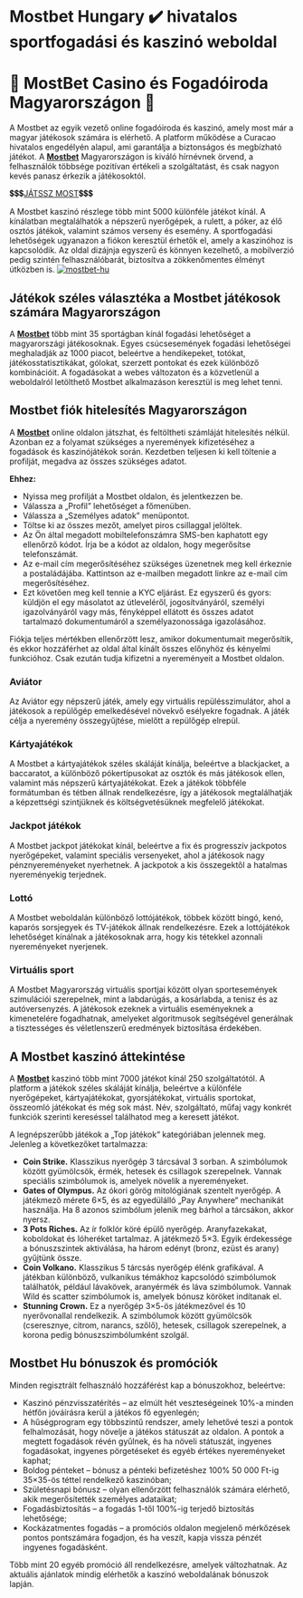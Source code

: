 # Mostbet Hungary ✔️ hivatalos sportfogadási és kaszinó weboldal
# 🎲 MostBet Casino és Fogadóiroda Magyarországon 🎰

A Mostbet az egyik vezető online fogadóiroda és kaszinó, amely most már a magyar játékosok számára is elérhető. A platform működése a Curacao hivatalos engedélyén alapul, ami garantálja a biztonságos és megbízható játékot. A [**Mostbet**](https://href.li/?https://goo.su/VNUW) Magyarországon is kiváló hírnévnek örvend, a felhasználók többsége pozitívan értékeli a szolgáltatást, és csak nagyon kevés panasz érkezik a játékosoktól.

💲💲💲<a href="https://href.li/?https://goo.su/VNUW">JÁTSSZ MOST</a>💲💲💲

A Mostbet kaszinó részlege több mint 5000 különféle játékot kínál. A kínálatban megtalálhatók a népszerű nyerőgépek, a rulett, a póker, az élő osztós játékok, valamint számos verseny és esemény. A sportfogadási lehetőségek ugyanazon a fiókon keresztül érhetők el, amely a kaszinóhoz is kapcsolódik. Az oldal dizájnja egyszerű és könnyen kezelhető, a mobilverzió pedig szintén felhasználóbarát, biztosítva a zökkenőmentes élményt útközben is.
<a href="https://href.li/?https://goo.su/VNUW">
![mostbet-hu](https://github.com/user-attachments/assets/513c76e9-c962-45ce-8cce-bf25cdff4577)
</a>

## Játékok széles választéka a Mostbet játékosok számára Magyarországon
A [**Mostbet**](https://href.li/?https://goo.su/VNUW) több mint 35 sportágban kínál fogadási lehetőséget a magyarországi játékosoknak. Egyes csúcsesemények fogadási lehetőségei meghaladják az 1000 piacot, beleértve a hendikepeket, totókat, játékosstatisztikákat, gólokat, szerzett pontokat és ezek különböző kombinációit. A fogadásokat a webes változaton és a közvetlenül a weboldalról letölthető Mostbet alkalmazáson keresztül is meg lehet tenni.

## Mostbet fiók hitelesítés Magyarországon
A [**Mostbet**](https://href.li/?https://goo.su/VNUW) online oldalon játszhat, és feltöltheti számláját hitelesítés nélkül. Azonban ez a folyamat szükséges a nyeremények kifizetéséhez a fogadások és kaszinójátékok során. Kezdetben teljesen ki kell töltenie a profilját, megadva az összes szükséges adatot.

**Ehhez:**
- Nyissa meg profilját a Mostbet oldalon, és jelentkezzen be.
- Válassza a „Profil” lehetőséget a főmenüben.
- Válassza a „Személyes adatok” menüpontot.
- Töltse ki az összes mezőt, amelyet piros csillaggal jelöltek.
- Az Ön által megadott mobiltelefonszámra SMS-ben kaphatott egy ellenőrző kódot. Írja be a kódot az oldalon, hogy megerősítse telefonszámát.
- Az e-mail cím megerősítéséhez szükséges üzenetnek meg kell érkeznie a postaládájába. Kattintson az e-mailben megadott linkre az e-mail cím megerősítéséhez.
- Ezt követően meg kell tennie a KYC eljárást. Ez egyszerű és gyors: küldjön el egy másolatot az útleveléről, jogosítványáról, személyi igazolványáról vagy más, fényképpel ellátott és összes adatot tartalmazó dokumentumáról a személyazonossága igazolásához.

Fiókja teljes mértékben ellenőrzött lesz, amikor dokumentumait megerősítik, és ekkor hozzáférhet az oldal által kínált összes előnyhöz és kényelmi funkcióhoz. Csak ezután tudja kifizetni a nyereményeit a Mostbet oldalon.

### Aviátor
Az Aviátor egy népszerű játék, amely egy virtuális repülésszimulátor, ahol a játékosok a repülőgép emelkedésével növekvő esélyekre fogadnak. A játék célja a nyeremény összegyűjtése, mielőtt a repülőgép elrepül.

### Kártyajátékok
A Mostbet a kártyajátékok széles skáláját kínálja, beleértve a blackjacket, a baccaratot, a különböző pókertípusokat az osztók és más játékosok ellen, valamint más népszerű kártyajátékokat. Ezek a játékok többféle formátumban és tétben állnak rendelkezésre, így a játékosok megtalálhatják a képzettségi szintjüknek és költségvetésüknek megfelelő játékokat.

### Jackpot játékok
A Mostbet jackpot játékokat kínál, beleértve a fix és progresszív jackpotos nyerőgépeket, valamint speciális versenyeket, ahol a játékosok nagy pénznyereményeket nyerhetnek. A jackpotok a kis összegektől a hatalmas nyereményekig terjednek.

### Lottó
A Mostbet weboldalán különböző lottójátékok, többek között bingó, kenó, kaparós sorsjegyek és TV-játékok állnak rendelkezésre. Ezek a lottójátékok lehetőséget kínálnak a játékosoknak arra, hogy kis tétekkel azonnali nyereményeket nyerjenek.

### Virtuális sport
A Mostbet Magyarország virtuális sportjai között olyan sportesemények szimulációi szerepelnek, mint a labdarúgás, a kosárlabda, a tenisz és az autóversenyzés. A játékosok ezeknek a virtuális eseményeknek a kimenetelére fogadhatnak, amelyeket algoritmusok segítségével generálnak a tisztességes és véletlenszerű eredmények biztosítása érdekében.

## A Mostbet kaszinó áttekintése
A [**Mostbet**](https://href.li/?https://goo.su/VNUW) kaszinó több mint 7000 játékot kínál 250 szolgáltatótól. A platform a játékok széles skáláját kínálja, beleértve a különféle nyerőgépeket, kártyajátékokat, gyorsjátékokat, virtuális sportokat, összeomló játékokat és még sok mást. Név, szolgáltató, műfaj vagy konkrét funkciók szerinti kereséssel találhatod meg a keresett játékot.

A legnépszerűbb játékok a „Top játékok“ kategóriában jelennek meg. Jelenleg a következőket tartalmazza:

- **Coin Strike.** Klasszikus nyerőgép 3 tárcsával 3 sorban. A szimbólumok között gyümölcsök, érmék, hetesek és csillagok szerepelnek. Vannak speciális szimbólumok is, amelyek növelik a nyereményeket.
- **Gates of Olympus.** Az ókori görög mitológiának szentelt nyerőgép. A játékmező mérete 6×5, és az egyedülálló „Pay Anywhere“ mechanikát használja. Ha 8 azonos szimbólum jelenik meg bárhol a tárcsákon, akkor nyersz.
- **3 Pots Riches.** Az ír folklór köré épülő nyerőgép. Aranyfazekakat, koboldokat és lóheréket tartalmaz. A játékmező 5×3. Egyik érdekessége a bónuszszintek aktiválása, ha három edényt (bronz, ezüst és arany) gyűjtünk össze.
- **Coin Volkano.** Klasszikus 5 tárcsás nyerőgép élénk grafikával. A játékban különböző, vulkanikus témákhoz kapcsolódó szimbólumok találhatók, például lávakövek, aranyérmék és láva szimbólumok. Vannak Wild és scatter szimbólumok is, amelyek bónusz köröket indítanak el.
- **Stunning Crown.** Ez a nyerőgép 3×5-ös játékmezővel és 10 nyerővonallal rendelkezik. A szimbólumok között gyümölcsök (cseresznye, citrom, narancs, szőlő), hetesek, csillagok szerepelnek, a korona pedig bónuszszimbólumként szolgál.

## Mostbet Hu bónuszok és promóciók

Minden regisztrált felhasználó hozzáférést kap a bónuszokhoz, beleértve:
- Kaszinó pénzvisszatérítés – az elmúlt hét veszteségeinek 10%-a minden hétfőn jóváírásra kerül a játékos fő egyenlegén;
- A hűségprogram egy többszintű rendszer, amely lehetővé teszi a pontok felhalmozását, hogy növelje a játékos státuszát az oldalon. A pontok a megtett fogadások révén gyűlnek, és ha növeli státuszát, ingyenes fogadásokat, ingyenes pörgetéseket és egyéb értékes nyereményeket kaphat;
- Boldog pénteket – bónusz a pénteki befizetéshez 100% 50 000 Ft-ig 35×35-ös téttel rendelkező kaszinóban;
- Születésnapi bónusz – olyan ellenőrzött felhasználók számára elérhető, akik megerősítették személyes adataikat;
- Fogadásbiztosítás – a fogadás 1-től 100%-ig terjedő biztosítás lehetősége;
- Kockázatmentes fogadás – a promóciós oldalon megjelenő mérkőzések pontos pontszámára fogadjon, és ha veszít, kapja vissza pénzét ingyenes fogadásként.

Több mint 20 egyéb promóció áll rendelkezésre, amelyek változhatnak. Az aktuális ajánlatok mindig elérhetők a kaszinó weboldalának bónuszok lapján.

